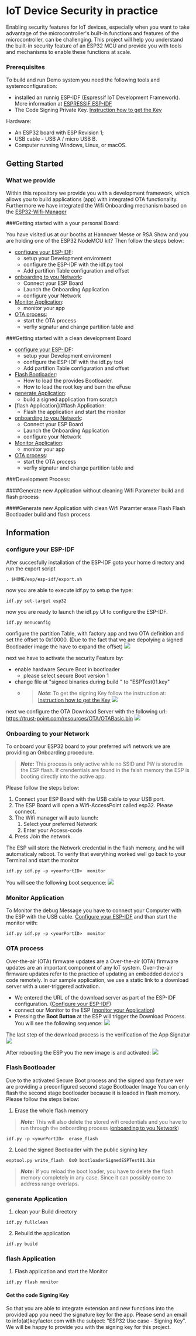 # IoT Device Security in practice
Enabling security features for IoT devices, especially when you want to take advantage of the microcontroller's built-in functions
and features of the microcontroller, can be challenging. This project will help you understand the built-in security feature 
of an ESP32 MCU and provide you with tools and mechanisms to enable these functions at scale.

### <a name="prerequisites"></a>Prerequisites
To build and run Demo system you need the following tools and systemconfiguration: 
* installed an runnig ESP-IDF (Espressif IoT Development Framework). More information at [ESPRESSIF ESP-IDF](https://docs.espressif.com/projects/esp-idf/en/latest/esp32/get-started/index.html)
* The Code Signing Private Key.  [Instruction how to get the Key](#getSigningKey)

Hardware: 
* An ESP32 board with ESP Revision 1; 
* USB cable - USB A / micro USB B.
* Computer running Windows, Linux, or macOS.

## Getting Started 
### <a name="What we provide"></a>What we provide
Within this repository we provide you with a development framework, which allows you to build applications (app)
with integrated OTA functionality. Furthermore we have integrated the Wifi Onboarding mechanism based on the [ESP32-Wifi-Manager](https://github.com/tonyp7/esp32-wifi-manager)

###Getting started with a your personal Board:

You have visited us at our booths at Hannover Messe or RSA Show and you are holding one of the ESP32 NodeMCU kit?
Then follow the steps below:


* [configure your ESP-IDF](#configure_ESPIDF):
  * setup your Development enviroment
  * configure the ESP-IDF with the idf.py tool
  * Add partifion Table configuration and offset
* [onboarding to you Network](#onboarding):
  * Connect your ESP Board 
  * Launch the Onboarding Application
  * configure your Network
* [Monitor Application](#monitorApplication):
  * monitor your app
* [OTA process](#OTAprocess):
  * start the OTA process
  * verfiy signatur and change partition table and 

###Getting started with a clean development Board
* [configure your ESP-IDF](#configure_ESPIDF):
  * setup your Development enviroment
  * configure the ESP-IDF with the idf.py tool
  * Add partifion Table configuration and offset
* [Flash Bootloader](#flashBootloader):
  * How to load the provides Bootloader.
  * How to load the root key and burn the eFuse
* [generate Application](#generateApplication):
  * build a signed application from scratch 
* [flash Application](#flash Application:
  * Flash the application and start the monitor
* [onboarding to you Network](#onboarding):
  * Connect your ESP Board 
  * Launch the Onboarding Application
  * configure your Network
* [Monitor Application](#monitorApplication):
  * monitor your app
* [OTA process](#OTAprocess):
  * start the OTA process
  * verfiy signatur and change partition table and 

###Development Process: 

####Generate new Application without cleaning Wifi Parameter
build and flash process

####Generate new Application with clean Wifi Paramter
erase Flash 
Flash Bootloader
build and flash process


## Information
###  <a name="configure_ESPIDF"></a>configure your ESP-IDF
After succesfully installation of the ESP-IDF goto your home directory and run the export script
```console
. $HOME/esp/esp-idf/export.sh
```
now you are able to execute idf.py to setup the type: 
```console
idf.py set-target esp32
```
now you are ready to launch the idf.py UI to configure the ESP-IDF.
```console
idf.py menuconfig  
```
configure the partition Table, with factory app and two OTA definition and set the offset to 0x10000. 
(Due to the fact that we are depolying a signed Bootloader image the have to expand the offset)
![](/resources/PartitionTable.png)

next we have to activate the security Feature by: 
* enable hardware Secure Boot in bootloader
  * please select secure Boot version 1
* change file at "signed binaries during build " to "ESPTest01.key"
  * > **_Note_**: To get the signing Key follow the instruction at: [Instruction how to get the Key](#getSigningKey)
![](/resources/SecurityFeature.png)

next we configure the OTA Download Server with the following url: https://trust-point.com/resources/OTA/OTABasic.bin
![](/resources/DownloadServer.png)


### <a name="onboarding"></a>Onboarding to your Network
To onboard your ESP32 board to your preferred wifi network we are providing an Onboarding procedure.

>**_Note:_**
This process is only active while no SSID and PW is stored in the ESP flash. If crendentials
are found in the falsh memory the ESP is booting directly into the active app.

Please follow the steps below:
1. Connect your ESP Board with the USB cable to your USB port.
2. The ESP Board will open a Wifi-AccessPoint called esp32. Please connect. 
3. The Wifi manager will auto launch: 
   1. Select your preferred Network
   2. Enter your Access-code
4. Press Join the network. 

The ESP will store the Network credential in the flash memory, and he will automaticaly reboot.
To verify that everything worked well go back to your Terminal and start the monitor
````console
idf.py idf.py -p <yourPortID>  monitor 
````
You will see the following boot sequence: 
![](/resources/firstStart.png)

### <a name="monitorApplication"></a>Monitor Application
To Monitor the debug Message you have to connect your Computer with the ESP with the USB cable. 
[Configure your ESP-IDF](#configure_ESPIDF) and than start the monitor with: 
````console
idf.py idf.py -p <yourPortID>  monitor 
````

### <a name="OTAprocess"></a>OTA process
Over-the-air (OTA) firmware updates are a Over-the-air (OTA) firmware updates are an important component of any IoT system. Over-the-air firmware updates refer to the practice of updating an embedded device's code remotely.
In our sample application, we use a static link to a download server with a user-triggered activation. 
* We entered the URL of the download server as part of the ESP-IDF configuration. ([Configure your ESP-IDF](#configure_ESPIDF))
* connect our Monitor to the ESP ([monitor your Application](#monitorApplication))
* Pressing the **Boot Button** at the ESP will trigger the Download Process. You will see the following sequence:
![](/resources/OTAStart.png)

The last step of the download process is the verification of the App Signatur
![](/resources/OTASigVerified.png)

After rebooting the ESP you the new image is and activated: 
![](/resources/OTAReboot.png)


### <a name="flashBootloader"></a>Flash Bootloader
Due to the activated Secure Boot process and the signed app feature wer are providing a preconfigured second stage Bootloader Image
You can only flash the second stage bootloader because it is loaded in flash memory. 
Please follow the steps below: 
1. Erase the whole flash memory
>**_Note:_**
This will also delete the stored wifi credentials and you have to run through the onboarding process ([onboarding to you Network](#onboarding))
````console
idf.py -p <yourPortID>  erase_flash
````
2. Load the signed Bootloader with the public signing key
````console
esptool.py write_flash  0x0 bootloaderSignedESPTest01.bin   
````
>**_Note:_**
If you reload the boot loader, you have to delete the flash memory completely in any case. Since it can possibly come to address range overlaps.

### <a name="generateApplication"></a>generate Application

1. clean your Build directory
````console
idf.py fullclean   
````
2. Rebuild the application
````console
idf.py build    
````
 

### <a name="flashApplication"></a>flash Application
1. Flash application and start the Monitor
````console
idf.py flash monitor    
````


#### <a name="getSigningKey"></a>Get the code Signing Key
So that you are able to integrate extension and new functions into the provided app you need the signature key for the app.
Please send an email to info(at)keyfactor.com with the subject: "ESP32 Use case - Signing Key". 
We will be happy to provide you with the signing key for this project.


